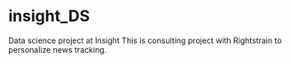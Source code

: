 # insight_DS
Data science project at Insight
This is consulting project with Rightstrain to personalize news tracking.
